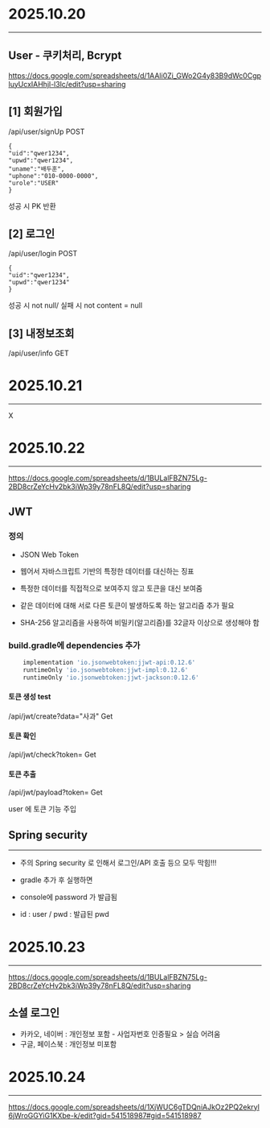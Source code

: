 # 2025.10.20 
---
## User - 쿠키처리, Bcrypt

https://docs.google.com/spreadsheets/d/1AAli0Zi_GWo2G4y83B9dWc0CgpluyUcxIAHhjl-l3lc/edit?usp=sharing


## [1] 회원가입
/api/user/signUp
POST
```
{
"uid":"qwer1234",
"upwd":"qwer1234",
"uname":"배두훈",
"uphone":"010-0000-0000",
"urole":"USER"
}
```
성공 시 PK 반환

## [2] 로그인
/api/user/login
POST
```
{
"uid":"qwer1234",
"upwd":"qwer1234"
}
```
성공 시 not null/ 실패 시 not content = null

## [3] 내정보조회
/api/user/info
GET

# 2025.10.21
---
X


# 2025.10.22
---
https://docs.google.com/spreadsheets/d/1BULalFBZN75Lg-2BD8crZeYcHv2bk3iWp39y78nFL8Q/edit?usp=sharing

## JWT 

### 정의
- JSON Web Token
- 웹어서 자바스크립트 기반의 특정한 데이터를 대신하는 징표
- 특정한 데이터를 직접적으로 보여주지 않고 토큰을 대신 보여줌

- 같은 데이터에 대해 서로 다른 토큰이 발생하도록 하는 알고리즘 추가 필요
- SHA-256 알고리즘을 사용하여 비밀키(알고리즘)를 32글자 이상으로 생성해야 함

### build.gradle에 dependencies 추가
```gradle
    implementation 'io.jsonwebtoken:jjwt-api:0.12.6'
    runtimeOnly 'io.jsonwebtoken:jjwt-impl:0.12.6'
    runtimeOnly 'io.jsonwebtoken:jjwt-jackson:0.12.6'
```

#### 토큰 생성 test
/api/jwt/create?data="사과"
Get
#### 토큰 확인
/api/jwt/check?token=
Get
#### 토큰 추출
/api/jwt/payload?token=
Get

user 에 토큰 기능 주입

## Spring security
---

- 주의 Spring security 로 인해서 로그인/API 호출 등으 모두 막힘!!!

- gradle 추가 후 실행하면 
- console에 password 가 발급됨
- id : user / pwd : 발급된 pwd

# 2025.10.23
---
https://docs.google.com/spreadsheets/d/1BULalFBZN75Lg-2BD8crZeYcHv2bk3iWp39y78nFL8Q/edit?usp=sharing

## 소셜 로그인

- 카카오, 네이버 : 개인정보 포함 - 사업자번호 인증필요 > 실습 어려움
- 구글, 페이스북 : 개인정보 미포함

# 2025.10.24
---
https://docs.google.com/spreadsheets/d/1XjWUC6gTDQniAJkOz2PQ2ekryl6jWroGGYiG1KXbe-k/edit?gid=541518987#gid=541518987
